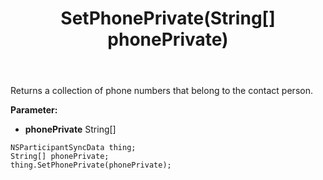 ﻿---
uid: crmscript_ref_NSParticipantSyncData_SetPhonePrivate
title: SetPhonePrivate(String[] phonePrivate)
intellisense: NSParticipantSyncData.SetPhonePrivate
keywords: NSParticipantSyncData, GetPhonePrivate
so.topic: reference
---

Returns a collection of phone numbers that belong to the contact person.

**Parameter:** 
 - **phonePrivate** String[]

```crmscript
NSParticipantSyncData thing;
String[] phonePrivate;
thing.SetPhonePrivate(phonePrivate);
```

